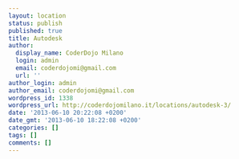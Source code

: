 ```yaml
---
layout: location
status: publish
published: true
title: Autodesk
author:
  display_name: CoderDojo Milano
  login: admin
  email: coderdojomi@gmail.com
  url: ''
author_login: admin
author_email: coderdojomi@gmail.com
wordpress_id: 1338
wordpress_url: http://coderdojomilano.it/locations/autodesk-3/
date: '2013-06-10 20:22:08 +0200'
date_gmt: '2013-06-10 18:22:08 +0200'
categories: []
tags: []
comments: []
---
```


